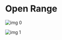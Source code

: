 # Open Range

![img 0](https://i.imgur.com/QgLDmzL.jpg)

![img 1](https://i.imgur.com/HQricFw.jpg)

